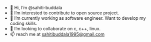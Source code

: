 - 👋 Hi, I’m @sahiti-buddala
- 👀 I’m interested to contribute to open source project.
- 🌱 I’m currently working as software engineer. Want to develop my coding skills.
- 💞️ I’m looking to collaborate on c, c++, linux.
- 📫 reach me at sahitibuddala1995@gmail.com

<!---
sahiti-buddala/sahiti-buddala is a ✨ special ✨ repository because its `README.md` (this file) appears on your GitHub profile.
You can click the Preview link to take a look at your changes.
--->

